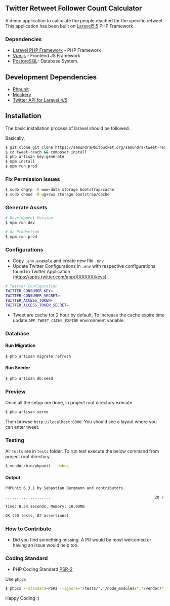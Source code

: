 ## Twitter Retweet Follower Count Calculator
A demo application to calculate the people reached for the specific retweet.
This application has been built on [Laravel5.5](https://github.com/laravel/laravel/releases/tag/v5.5.0)
PHP Framework.

### Dependencies
- [Laravel PHP Framework](https://laravel.com/) - PHP Framework
- [Vue.js](https://vuejs.org) - Frontend JS Framework
- [PostgreSQL](https://www.postgresql.org/)- Database System.

## Development Dependencies
- [Phpunit](phpunit.de)
- [Mockery](https://github.com/mockery/mockery)
- [Twitter API for Laravel 4/5](https://github.com/thujohn/twitter)

## Installation 
The basic installation process of laravel should be followed.

Basically,

```bash
$ git clone git clone https://samundra@bitbucket.org/samundra/tweet-reached.git
$ cd tweet-reach && composer install
$ php artisan key:generate
$ npm install
$ npm run prod
```

### Fix Permission Issues
```bash
$ sudo chgrp -R www-data storage bootstrap/cache
$ sudo chmod -R ug+rwx storage bootstrap/cache
```

### Generate Assets
```bash
# Development Version
$ npm run dev

# On Production
$ npm run prod
```

### Configurations
- Copy ```.env.example``` and create new file ```.env```
- Update Twitter Configurations in ```.env``` with respective configurations
found in Twitter Application (https://apps.twitter.com/app/XXXXXX/keys) 
```bash
# Twitter Configuration
TWITTER_CONSUMER_KEY=
TWITTER_CONSUMER_SECRET=
TWITTER_ACCESS_TOKEN=
TWITTER_ACCESS_TOKEN_SECRET=
```
- Tweet are cache for 2 hour by default. To increase the cache expire time update
```APP_TWEET_CACHE_EXPIRE``` environment variable.

### Database
#### Run Migration
```bash
$ php artisan migrate:refresh
```

#### Run Seeder
```bash
$ php artisan db:seed
```

### Preview
Once all the setup are done, in project root directory execute 

```bash
$ php artisan serve
```
Then browse ```http://localhost:8000```. You should see a layout where you can enter tweet.

### Testing
All ```tests``` are in ```tests``` folder. To run test execute the below
command from project root directory.

```bash
$ vendor/bin/phpunit --debug
```
#### Output
```bash
PHPUnit 6.3.1 by Sebastian Bergmann and contributors.

....................                                              20 / 20 (100%)

Time: 8.54 seconds, Memory: 18.00MB

OK (20 tests, 82 assertions)
```

### How to Contribute
- Did you find something missing. A PR would be most welcomed or having an
issue would help too.


### Coding Standard
- PHP Coding Standard [PSR-2](http://www.php-fig.org/psr/psr-2/)

Use ```phpcs```

```bash
$ phpcs --standard=PSR2 --ignore=*/tests/*,*/node_modules/*,*/vendor/*,*/public/*,*/storage/*,*/resources/*,*/bootstrap/cache/* .
```

Happy Coding :)
